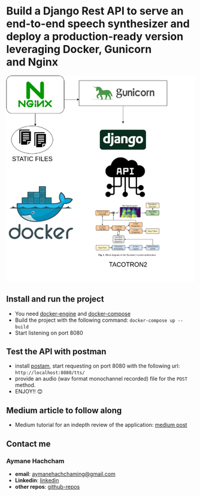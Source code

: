 # Build a Django Rest API to serve an end-to-end speech synthesizer and deploy a production-ready  version leveraging Docker, Gunicorn and Nginx

![Repo Logo](images/app-tacotron.png)

## Install and run the project

- You need [docker-engine](https://docs.docker.com/engine/install/) and [docker-compose](https://docs.docker.com/compose/install/)
- Build the project with the following command: `docker-compose up --build`
- Start listening on port 8080

## Test the API with postman

- install [postam](https://www.postman.com/), start requesting on port 8080 with the following url: `http://localhost:8080/tts/`
- provide an audio (wav format monochannel recorded)  file for the `POST` method.
- ENJOY!! :blush:

## Medium article to follow along

- Medium tutorial for an indepth review of the application: [medium post](https://medium.com/p/8d0870b76cba/edit)

## Contact me

### Aymane Hachcham

- **email**: aymanehachchaming@gmail.com
- **Linkedin**: [linkedin](https://www.linkedin.com/in/aymane-hachcham/)
- **other repos**: [github-repos](https://github.com/aymanehachcham?tab=repositories)
